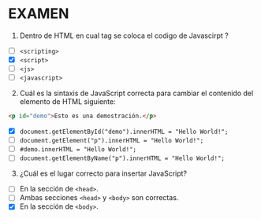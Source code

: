 # EXAMEN

1. Dentro de HTML en cual tag se coloca el codigo de Javascirpt ?

- [ ] `<scripting>`
- [x] `<script>`
- [ ] `<js>`
- [ ] `<javascript>`

2. Cuál es la sintaxis de JavaScript correcta para cambiar el contenido del elemento de HTML siguiente: 

```html
<p id="demo">Esto es una demostración.</p>
```
- [x] `document.getElementById("demo").innerHTML = "Hello World!";`
- [ ] `document.getElement("p").innerHTML = "Hello World!";`
- [ ] `#demo.innerHTML = "Hello World!";`
- [ ] `document.getElementByName("p").innerHTML = "Hello World!";`

3. ¿Cuál es el lugar correcto para insertar JavaScript?

- [ ] En la sección de `<head>`.
- [ ] Ambas secciones `<head>` y `<body>` son correctas.
- [x] En la sección de `<body>`.
